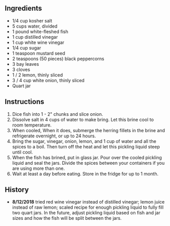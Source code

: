 ## Ingredients

- 1/4 cup kosher salt
- 5 cups water, divided
- 1 pound white-fleshed fish
- 1 cup distilled vinegar 
- 1 cup white wine vinegar
- 1/4 cup sugar
- 1 teaspoon mustard seed
- 2 teaspoons (50 pieces) black peppercorns
- 3 bay leaves
- 3 cloves
- 1 / 2 lemon, thinly sliced
- 3 / 4 cup white onion, thinly sliced
- Quart jar

## Instructions

1. Dice fish into 1 - 2" chunks and slice onion. 
2. Dissolve salt in 4 cups of water to make bring. Let this brine cool to room temperature. 
3. When cooled, When it does, submerge the herring fillets in the brine and refrigerate overnight, or up to 24 hours. 
4. Bring the sugar, vinegar, onion, lemon, and 1 cup of water and all the spices to a boil. Then turn off the heat and let this pickling liquid steep until cool.
5. When the fish has brined, put in glass jar. Pour over the cooled pickling liquid and seal the jars. Divide the spices between your containers if you are using more than one.
6. Wait at least a day before eating. Store in the fridge for up to 1 month.

## History

- __8/12/2018__ tried red wine vinegar instead of distilled vinegar; lemon juice instead of raw lemon; scaled recipe for enough pickling liquid to fully fill two quart jars. In the future, adjust pickling liquid based on fish and jar sizes and how the fish will be split between the jars. 

